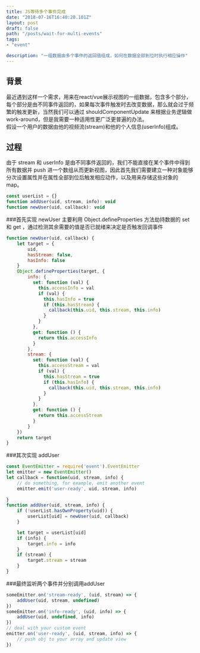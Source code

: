 ```yaml
---
title: JS等待多个事件完成
date: "2018-07-16T16:40:20.101Z"
layout: post
draft: false
path: "/posts/wait-for-multi-events"
tags:
- "event"

description: "一组数据由多个事件的返回值组成，如何在数据全部到位时执行相应操作"
---
```


## 背景
最近遇到这样一个需求，用来在react/vue展示视图的一组数据，包含多个部分，每个部分是由不同事件返回的，如果每次事件触发时去改变数据，那么就会过于频繁的触发更新，当然我们可以通过 shouldComponentUpdate 来根据业务逻辑做 work-around，但是我需要一种适用性更广泛更普遍的办法。  
假设一个用户的数据由他的视频流(stream)和他的个人信息(userInfo)组成。

## 过程
由于 stream 和 userInfo 是由不同事件返回的，我们不能直接在某个事件中得到所有数据并 push 进一个数组从而更新视图，因此首先我们需要建立一种对象能够分次设置属性并在属性全部到位后触发相应动作，以及用来存储这些对象的map。

```javascript
const userList = {}
function addUser(uid, stream, info): void
function newUser(uid, callback): void
```
###首先实现 newUser
主要利用 Object.defineProperties 方法劫持数据的 set 和 get ，通过检测其余需要的值是否已就绪来决定是否触发回调事件

```javascript
function newUser(uid, callback) {
	let target = {
		uid,
		hasStream: false,
		hasInfo: false
	}
	Object.defineProperties(target, {
		info: {
		  set: function (val) {
		    this.accessInfo = val
		    if (val) {
		      this.hasInfo = true
		      if (this.hasStream) {
		        callback(this.uid, this.stream, this.info)
		      }
		    }
		  },
		  get: function () {
		    return this.accessInfo
		  }
		},
		stream: {
		  set: function (val) {
		    this.accessStream = val
		    if (val) {
		      this.hasStream = true
		      if (this.hasInfo) {
		        callback(this.uid, this.stream, this.info)
		      }
		    }
		  },
		  get: function () {
		    return this.accessStream
		  }
		}
	})
	return target
}
```

###其次实现 addUser
```javascript
const EventEmitter = require('event').EventEmitter
let emitter = new EventEmitter()
let callback = function(uid, stream, info) {
	// do something, for example, emit another event
	emitter.emit('user-ready', uid, stream, info)
	
}
function addUser(uid, stream, info) {
	if (!userList.hasOwnProperty(uid)) {
		userList[uid] = newUser(uid, callback)
	}

	let target = userList[uid]
	if (info) {
		target.info = info
	}
	if (stream) {
		target.stream = stream
	}
}
```

###最终监听两个事件并分别调用addUser
```javascript
someEmitter.on('stream-ready', (uid, stream) => {
	addUser(uid, stream, undefined)
})
someEmitter.on('info-ready', (uid, info) => {
	addUser(uid, undefined, info)
})
// deal with your custom event
emitter.on('user-ready', (uid, stream, info) => {
	// push obj to your array and update view
})
```



